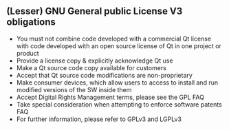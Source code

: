 ## (Lesser) GNU General public License V3 obligations
- You must not combine code developed with a commercial Qt license with code developed with an open source license of Qt in one project or product
- Provide a license copy & explicitly acknowledge Qt use
- Make a Qt source code copy available for customers
- Accept that Qt source code modifications are non-proprietary
- Make consumer devices, which allow users to access to install and run modified versions of the SW inside them
- Accept Digital Rights Management terms, please see the GPL FAQ
- Take special consideration when attempting to enforce software patents FAQ
- For further information, please refer to GPLv3 and LGPLv3